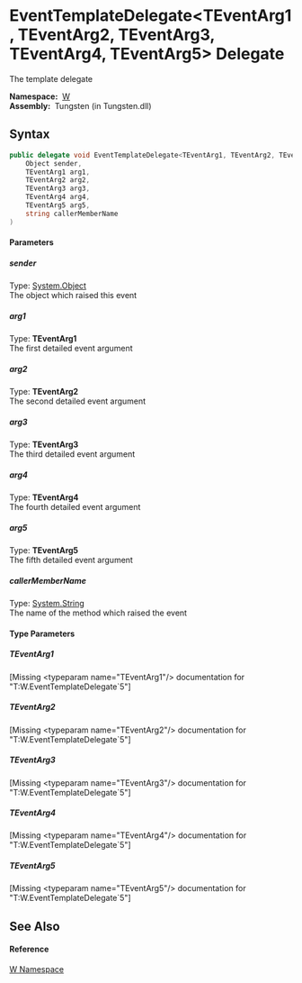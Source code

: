 EventTemplateDelegate&lt;TEventArg1, TEventArg2, TEventArg3, TEventArg4, TEventArg5> Delegate
=============================================================================================
   The template delegate

  **Namespace:**  [W][1]  
  **Assembly:**  Tungsten (in Tungsten.dll)

Syntax
------

```csharp
public delegate void EventTemplateDelegate<TEventArg1, TEventArg2, TEventArg3, TEventArg4, TEventArg5>(
	Object sender,
	TEventArg1 arg1,
	TEventArg2 arg2,
	TEventArg3 arg3,
	TEventArg4 arg4,
	TEventArg5 arg5,
	string callerMemberName
)

```

#### Parameters

##### *sender*
Type: [System.Object][2]  
The object which raised this event

##### *arg1*
Type: **TEventArg1**  
The first detailed event argument

##### *arg2*
Type: **TEventArg2**  
The second detailed event argument

##### *arg3*
Type: **TEventArg3**  
The third detailed event argument

##### *arg4*
Type: **TEventArg4**  
The fourth detailed event argument

##### *arg5*
Type: **TEventArg5**  
The fifth detailed event argument

##### *callerMemberName*
Type: [System.String][3]  
The name of the method which raised the event

#### Type Parameters

##### *TEventArg1*

[Missing &lt;typeparam name="TEventArg1"/> documentation for "T:W.EventTemplateDelegate`5"]


##### *TEventArg2*

[Missing &lt;typeparam name="TEventArg2"/> documentation for "T:W.EventTemplateDelegate`5"]


##### *TEventArg3*

[Missing &lt;typeparam name="TEventArg3"/> documentation for "T:W.EventTemplateDelegate`5"]


##### *TEventArg4*

[Missing &lt;typeparam name="TEventArg4"/> documentation for "T:W.EventTemplateDelegate`5"]


##### *TEventArg5*

[Missing &lt;typeparam name="TEventArg5"/> documentation for "T:W.EventTemplateDelegate`5"]



See Also
--------

#### Reference
[W Namespace][1]  

[1]: ../README.md
[2]: http://msdn.microsoft.com/en-us/library/e5kfa45b
[3]: http://msdn.microsoft.com/en-us/library/s1wwdcbf